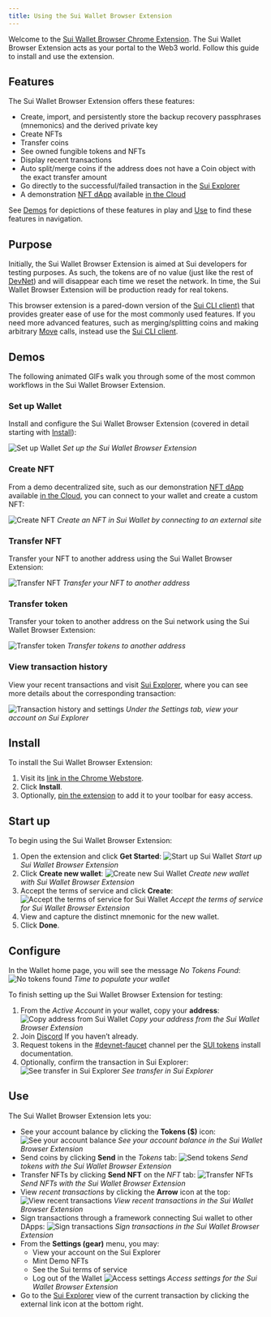 ```yaml
---
title: Using the Sui Wallet Browser Extension
---
```


Welcome to the [Sui Wallet Browser Chrome Extension](https://chrome.google.com/webstore/detail/sui-wallet/albddfdbohgeonpapellnjadnddglhgn?hl=en&authuser=0). The Sui Wallet Browser Extension acts as your portal to the Web3 world. Follow this guide to install and use the extension. 

## Features

The Sui Wallet Browser Extension offers these features:

* Create, import, and persistently store the backup recovery passphrases (mnemonics) and the derived private key
* Create NFTs
* Transfer coins
* See owned fungible tokens and NFTs
* Display recent transactions
* Auto split/merge coins if the address does not have a Coin object with the exact transfer amount
* Go directly to the successful/failed transaction in the [Sui Explorer](https://explorer.devnet.sui.io/)
* A demonstration [NFT dApp](https://github.com/MystenLabs/sui/tree/main/wallet/examples/demo-nft-dapp) available [in the Cloud](http://sui-wallet-demo.s3-website-us-east-1.amazonaws.com/)

See [Demos](#demos) for depictions of these features in play and [Use](#use) to find these features in navigation.

## Purpose

Initially, the Sui Wallet Browser Extension is aimed at Sui developers for testing purposes. As such, the tokens are of no value (just like the rest of [DevNet](../explore/devnet.md)) and will disappear each time we reset the network. In time, the Sui Wallet Browser Extension will be production ready for real tokens.

This browser extension is a pared-down version of the [Sui CLI client)](../build/cli-client.md) that provides greater ease of use for the most commonly used features. If you need more advanced features, such as merging/splitting coins and making arbitrary [Move](../build/move.md) calls, instead use the [Sui CLI client](../build/cli-client.md).

## Demos

The following animated GIFs walk you through some of the most common workflows in the Sui Wallet Browser Extension.

### Set up Wallet

Install and configure the Sui Wallet Browser Extension (covered in detail starting with [Install](#install)):

![Set up Wallet](../../static/onboarding.gif "Set up Wallet")
*Set up the Sui Wallet Browser Extension*

### Create NFT

From a demo decentralized site, such as our demonstration [NFT dApp](https://github.com/MystenLabs/sui/tree/main/wallet/examples/demo-nft-dapp) available [in the Cloud](http://sui-wallet-demo.s3-website-us-east-1.amazonaws.com/), you can connect to your wallet and create a custom NFT:

![Create NFT](../../static/create_NFT.gif "Create NFT")
*Create an NFT in Sui Wallet by connecting to an external site*

### Transfer NFT

Transfer your NFT to another address using the Sui Wallet Browser Extension:

![Transfer NFT](../../static/nft_transfer.gif "Transfer NFT")
*Transfer your NFT to another address*

### Transfer token

Transfer your token to another address on the Sui network using the Sui Wallet Browser Extension:

![Transfer token](../../static/nft_transfer.gif "Transfer token")
*Transfer tokens to another address*

### View transaction history

View your recent transactions and visit [Sui Explorer](https://explorer.devnet.sui.io/), where you can see more details about the corresponding transaction:

![Transaction history and settings](../../static/txn_history_and_settings.gif "Transaction history and settings")
*Under the *Settings* tab, view your account on Sui Explorer*

## Install

To install the Sui Wallet Browser Extension:
1. Visit its [link in the Chrome Webstore](https://chrome.google.com/webstore/detail/sui-wallet/albddfdbohgeonpapellnjadnddglhgn?hl=en&authuser=0).
1. Click **Install**.
1. Optionally, [pin the extension](https://www.howtogeek.com/683099/how-to-pin-and-unpin-extensions-from-the-chrome-toolbar/) to add it to your toolbar for easy access.

## Start up

To begin using the Sui Wallet Browser Extension:
1. Open the extension and click **Get Started**:
   ![Start up Sui Wallet](../../static/Sui-wallet-get-started.png "Start up Sui Wallet")
   *Start up Sui Wallet Browser Extension*
1. Click **Create new wallet**:
   ![Create new Sui Wallet](../../static/Sui-wallet-new-account.png "Create new Sui Wallet")
   *Create new wallet with Sui Wallet Browser Extension*
1. Accept the terms of service and click **Create**:
   ![Accept the terms of service for Sui Wallet](../../static/Sui-wallet-ToS.png "Accept ToS")
   *Accept the terms of service for Sui Wallet Browser Extension*
1. View and capture the distinct mnemonic for the new wallet.
1. Click **Done**.

## Configure

In the Wallet home page, you will see the message _No Tokens Found_:
![No tokens found](../../static/Sui-wallet-no-tokens.png "[No tokens found")
*Time to populate your wallet*

To finish setting up the Sui Wallet Browser Extension for testing:
1. From the _Active Account_ in your wallet, copy your **address**:
   ![Copy address from Sui Wallet](../../static/Sui-wallet-copy-address.png "Copy address")
   *Copy your address from the Sui Wallet Browser Extension*
1. Join [Discord](https://discord.gg/sui) If you haven’t already.
1. Request tokens in the [#devnet-faucet](https://discord.com/channels/916379725201563759/971488439931392130)
   channel per the [SUI tokens](../build/install.md#sui-tokens) install documentation.
1. Optionally, confirm the transaction in Sui Explorer:
   ![See transfer in Sui Explorer](../../static/Sui-explorer-token-transfer.png "See Sui Explorer")
   *See transfer in Sui Explorer*

## Use

The Sui Wallet Browser Extension lets you:

* See your account balance by clicking the **Tokens ($)** icon:
   ![See your account balance](../../static/tokens.png "See tokens")
   *See your account balance in the Sui Wallet Browser Extension*
* Send coins by clicking **Send** in the _Tokens_ tab:
   ![Send tokens](../../static/token-transfer.png "Send tokens")
   *Send tokens with the Sui Wallet Browser Extension*
* Transfer NFTs by clicking **Send NFT** on the _NFT_ tab:
   ![Transfer NFTs](../../static/NFT-transfer.png "Send tokens")
   *Send NFTs with the Sui Wallet Browser Extension*
* View _recent transactions_ by clicking the **Arrow** icon at the top:
   ![View recent transactions](../../static/txn-history.png "View recent transactions")
   *View recent transactions in the Sui Wallet Browser Extension*
* Sign transactions through a framework connecting Sui wallet to other DApps:
   ![Sign transactions](../../static/txn-signing.png "View recent transactions")
   *Sign transactions in the Sui Wallet Browser Extension*
* From the **Settings (gear)** menu, you may:
    * View your account on the Sui Explorer
    * Mint Demo NFTs
    * See the Sui terms of service
    * Log out of the Wallet
   ![Access settings](../../static/settings.png "Access wallet settings")
   *Access settings for the Sui Wallet Browser Extension*
* Go to the [Sui Explorer](https://explorer.devnet.sui.io/) view of the current transaction by clicking the external link icon at the bottom right.
